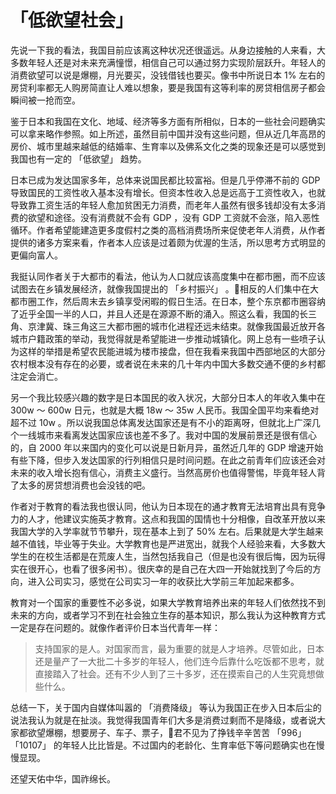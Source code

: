 # 「低欲望社会」
先说一下我的看法，我国目前应该离这种状况还很遥远。从身边接触的人来看，大多数年轻人还是对未来充满憧憬，相信自己可以通过努力实现阶层跃升。年轻人的消费欲望可以说是爆棚，月光要买，没钱借钱也要买。像书中所说日本 1% 左右的房贷利率都无人购房简直让人难以想象，要是我国有这等利率的房贷相信房子都会瞬间被一抢而空。  

鉴于日本和我国在文化、地域、经济等多方面有所相似，日本的一些社会问题确实可以拿来略作参照。如上所述，虽然目前中国并没有这些问题，但从近几年高昂的房价、城市里越来越低的结婚率、生育率以及佛系文化之类的现象还是可以感觉到我国也有一定的 「低欲望」 趋势。

日本已成为发达国家多年，总体来说国民都比较富裕。但是几乎停滞不前的 GDP 导致国民的工资性收入基本没有增长。但资本性收入总是远高于工资性收入，也就导致靠工资生活的年轻人愈加贫困无力消费，而老年人虽然有很多钱却没有太多消费的欲望和途径。没有消费就不会有 GDP ，没有 GDP 工资就不会涨，陷入恶性循环。作者希望能建造更多度假村之类的高档消费场所来促使老年人消费，从作者提供的诸多方案来看，作者本人应该是过着颇为优渥的生活，所以思考方式明显的更偏向富人。

我挺认同作者关于大都市的看法，他认为人口就应该高度集中在都市圈，而不应该试图去在乡镇发展经济，就像我国提出的 「乡村振兴」 。相反的人们集中在大都市圈工作，然后周末去乡镇享受闲暇的假日生活。在日本，整个东京都市圈容纳了近乎全国一半的人口，并且人还是在源源不断的涌入。照这么看，我国的长三角、京津冀、珠三角这三大都市圈的城市化进程还远未结束。就像我国最近放开各城市户籍政策的举动，我觉得就是希望能进一步推动城镇化。网上总有一些喷子认为这样的举措是希望农民能进城为楼市接盘，但在我看来我国中西部地区的大部分农村根本没有存在的必要，或者说在未来的几十年内中国大多数交通不便的乡村都注定会消亡。  

另一个我比较感兴趣的数字是日本国民的收入状况，大部分日本人的年收入集中在 300w ～ 600w 日元，也就是大概 18w ～ 35w 人民币。我国全国平均来看绝对超不过 10w 。所以说我国总体离发达国家还是有不小的距离呀，但就北上广深几个一线城市来看离发达国家应该也差不多了。我对中国的发展前景还是很有信心的，自 2000 年以来国内的变化可以说是日新月异，虽然近几年的 GDP 增速开始有些下降，但步入发达国家的行列相信只是时间问题。在此之前青年们应该还会对未来的收入增长抱有信心，消费主义盛行。当然高房价也值得警惕，毕竟年轻人背了太多的房贷想消费也会没钱的吧。

作者对于教育的看法我也很认同，他认为日本现在的通才教育无法培育出具有竞争力的人才，他建议实施英才教育。这点和我国的国情也十分相像，自改革开放以来我国大学的入学率就节节攀升，现在基本上到了 50% 左右。后果就是大学生越来越不值钱，毕业等于失业。大学教育也是严进宽出，就我个人经验来看，大多数大学生的在校生活都是在荒废人生，当然包括我自己（但是也没有很后悔，因为玩得实在很开心，也看了很多闲书）。很庆幸的是自己在大四一开始就找到了今后的方向，进入公司实习，感觉在公司实习一年的收获比大学前三年加起来都多。

教育对一个国家的重要性不必多说，如果大学教育培养出来的年轻人们依然找不到未来的方向，或者学习不到在社会独立生存的基本知识，那么我认为这种教育方式一定是存在问题的。就像作者评价日本当代青年一样： 
>支持国家的是人。对国家而言，最为重要的就是人才培养。尽管如此，日本还是量产了一大批二十多岁的年轻人，他们连今后靠什么吃饭都不思考，就直接踏入了社会。还有不少人到了三十多岁，还在摸索自己的人生究竟想做些什么。

总结一下，关于国内自媒体叫嚣的 「消费降级」 等认为我国正在步入日本后尘的说法我认为就是在扯淡。我觉得我国青年们大多是消费过剩而不是降级，或者说大家都欲望爆棚，想要房子、车子、票子，君不见为了挣钱辛辛苦苦 「996」 「10107」 的年轻人比比皆是。不过国内的老龄化、生育率低下等问题确实也在慢慢显现。  

还望天佑中华，国祚绵长。